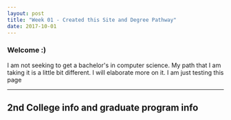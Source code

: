 ```yaml
---
layout: post
title: "Week 01 - Created this Site and Degree Pathway"
date: 2017-10-01
---
```


### Welcome :)
I am not seeking to get a bachelor's in computer science. My path that I am taking it is a little bit different. I will elaborate more on it. I am just testing this page 

***

## 2nd College info and graduate program info